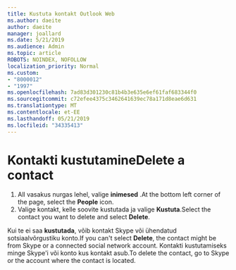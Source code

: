 ```yaml
---
title: Kustuta kontakt Outlook Web
ms.author: daeite
author: daeite
manager: joallard
ms.date: 5/21/2019
ms.audience: Admin
ms.topic: article
ROBOTS: NOINDEX, NOFOLLOW
localization_priority: Normal
ms.custom:
- "8000012"
- "1997"
ms.openlocfilehash: 7ad83d301230c81b4b3e635e6ef61faf683344f0
ms.sourcegitcommit: c72efee4375c3462641639ec78a171d8eae6d631
ms.translationtype: MT
ms.contentlocale: et-EE
ms.lasthandoff: 05/21/2019
ms.locfileid: "34335413"
---
```

# <a name="delete-a-contact"></a><span data-ttu-id="0c55b-102">Kontakti kustutamine</span><span class="sxs-lookup"><span data-stu-id="0c55b-102">Delete a contact</span></span>

1. <span data-ttu-id="0c55b-103">All vasakus nurgas lehel, valige **inimesed** .</span><span class="sxs-lookup"><span data-stu-id="0c55b-103">At the bottom left corner of the page, select the **People** icon.</span></span>
2. <span data-ttu-id="0c55b-104">Valige kontakt, kelle soovite kustutada ja valige **Kustuta**.</span><span class="sxs-lookup"><span data-stu-id="0c55b-104">Select the contact you want to delete and select **Delete**.</span></span>

<span data-ttu-id="0c55b-105">Kui te ei saa **kustutada**, võib kontakt Skype või ühendatud sotsiaalvõrgustiku konto.</span><span class="sxs-lookup"><span data-stu-id="0c55b-105">If you can't select **Delete**, the contact might be from Skype or a connected social network account.</span></span> <span data-ttu-id="0c55b-106">Kontakti kustutamiseks minge Skype'i või konto kus kontakt asub.</span><span class="sxs-lookup"><span data-stu-id="0c55b-106">To delete the contact, go to Skype or the account where the contact is located.</span></span>